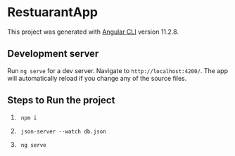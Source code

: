 # RestuarantApp

This project was generated with [Angular CLI](https://github.com/angular/angular-cli) version 11.2.8.

## Development server

Run `ng serve` for a dev server. Navigate to `http://localhost:4200/`. The app will automatically reload if you change any of the source files.

## Steps to Run the project

1.      npm i
2.      json-server --watch db.json
3.      ng serve
